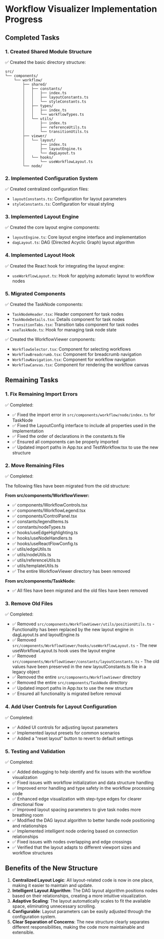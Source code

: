 # Workflow Visualizer Implementation Progress

## Completed Tasks

### 1. Created Shared Module Structure

✅ Created the basic directory structure:

```
src/
└── components/
    └── workflow/
        ├── shared/
        │   ├── constants/
        │   │   ├── index.ts
        │   │   ├── layoutConstants.ts
        │   │   └── styleConstants.ts
        │   ├── types/
        │   │   ├── index.ts
        │   │   └── workflowTypes.ts
        │   └── utils/
        │       ├── index.ts
        │       ├── referenceUtils.ts
        │       └── transitionUtils.ts
        ├── viewer/
        │   └── layout/
        │       ├── index.ts
        │       ├── layoutEngine.ts
        │       └── dagLayout.ts
        │   └── hooks/
        │       └── useWorkflowLayout.ts
        └── node/
```

### 2. Implemented Configuration System

✅ Created centralized configuration files:

- `layoutConstants.ts`: Configuration for layout parameters
- `styleConstants.ts`: Configuration for visual styling

### 3. Implemented Layout Engine

✅ Created the core layout engine components:

- `layoutEngine.ts`: Core layout engine interface and implementation
- `dagLayout.ts`: DAG (Directed Acyclic Graph) layout algorithm

### 4. Implemented Layout Hook

✅ Created the React hook for integrating the layout engine:

- `useWorkflowLayout.ts`: Hook for applying automatic layout to workflow nodes

### 5. Migrated Components

✅ Created the TaskNode components:

- `TaskNodeHeader.tsx`: Header component for task nodes
- `TaskNodeDetails.tsx`: Details component for task nodes
- `TransitionTabs.tsx`: Transition tabs component for task nodes
- `useTaskNode.ts`: Hook for managing task node state

✅ Created the WorkflowViewer components:

- `WorkflowSelector.tsx`: Component for selecting workflows
- `WorkflowBreadcrumb.tsx`: Component for breadcrumb navigation
- `WorkflowNavigation.tsx`: Component for workflow navigation
- `WorkflowCanvas.tsx`: Component for rendering the workflow canvas

## Remaining Tasks

### 1. Fix Remaining Import Errors

✅ Completed:

- ✅ Fixed the import error in `src/components/workflow/node/index.ts` for TaskNode
- ✅ Fixed the LayoutConfig interface to include all properties used in the implementation
- ✅ Fixed the order of declarations in the constants.ts file
- ✅ Ensured all components can be properly imported
- ✅ Updated import paths in App.tsx and TestWorkflow.tsx to use the new structure

### 2. Move Remaining Files

✅ Completed:

The following files have been migrated from the old structure:

**From src/components/WorkflowViewer:**

- ✅ components/WorkflowControls.tsx
- ✅ components/WorkflowLegend.tsx
- ✅ components/ControlPanel.tsx
- ✅ constants/legendItems.ts
- ✅ constants/nodeTypes.ts
- ✅ hooks/useEdgeHighlighting.ts
- ✅ hooks/useNodeHandlers.ts
- ✅ hooks/useReactFlowConfig.ts
- ✅ utils/edgeUtils.ts
- ✅ utils/nodeUtils.ts
- ✅ utils/referenceUtils.ts
- ✅ utils/templateUtils.ts
- ✅ The entire WorkflowViewer directory has been removed

**From src/components/TaskNode:**

- ✅ All files have been migrated and the old files have been removed

### 3. Remove Old Files

✅ Completed:

- ✅ Removed `src/components/WorkflowViewer/utils/positionUtils.ts` - Functionality has been replaced by the new layout engine in dagLayout.ts and layoutEngine.ts
- ✅ Removed `src/components/WorkflowViewer/hooks/useWorkflowLayout.ts` - The new useWorkflowLayout.ts hook uses the layout engine
- ✅ Removed `src/components/WorkflowViewer/constants/layoutConstants.ts` - The old values have been preserved in the new layoutConstants.ts file in a legacy object
- ✅ Removed the entire `src/components/WorkflowViewer` directory
- ✅ Removed the entire `src/components/TaskNode` directory
- ✅ Updated import paths in App.tsx to use the new structure
- ✅ Ensured all functionality is migrated before removal

### 4. Add User Controls for Layout Configuration

✅ Completed:

- ✅ Added UI controls for adjusting layout parameters
- ✅ Implemented layout presets for common scenarios
- ✅ Added a "reset layout" button to revert to default settings

### 5. Testing and Validation

✅ Completed:

- ✅ Added debugging to help identify and fix issues with the workflow visualization
- ✅ Fixed issues with workflow initialization and data structure handling
- ✅ Improved error handling and type safety in the workflow processing code
- ✅ Enhanced edge visualization with step-type edges for clearer directional flow
- ✅ Improved layout spacing parameters to give task nodes more breathing room
- ✅ Modified the DAG layout algorithm to better handle node positioning and relationships
- ✅ Implemented intelligent node ordering based on connection relationships
- ✅ Fixed issues with nodes overlapping and edge crossings
- ✅ Verified that the layout adapts to different viewport sizes and workflow structures

## Benefits of the New Structure

1. **Centralized Layout Logic**: All layout-related code is now in one place, making it easier to maintain and update.
2. **Intelligent Layout Algorithm**: The DAG layout algorithm positions nodes based on their relationships, creating a more intuitive visualization.
3. **Adaptive Scaling**: The layout automatically scales to fit the available space, eliminating unnecessary scrolling.
4. **Configurable**: Layout parameters can be easily adjusted through the configuration system.
5. **Clear Separation of Concerns**: The new structure clearly separates different responsibilities, making the code more maintainable and extensible.
